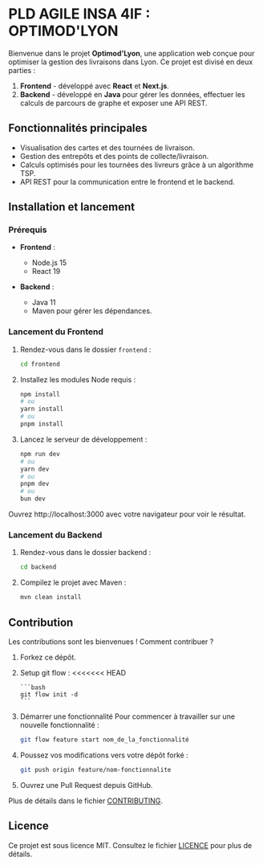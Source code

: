 # PLD AGILE INSA 4IF : OPTIMOD'LYON

Bienvenue dans le projet **Optimod'Lyon**, une application web conçue pour
optimiser la gestion des livraisons dans Lyon. Ce projet est divisé en deux
parties :

1. **Frontend** - développé avec **React** et **Next.js**.
2. **Backend** - développé en **Java** pour gérer les données, effectuer les
   calculs de parcours de graphe et exposer une API REST.

## **Fonctionnalités principales**

-   Visualisation des cartes et des tournées de livraison.
-   Gestion des entrepôts et des points de collecte/livraison.
-   Calculs optimisés pour les tournées des livreurs grâce à un algorithme TSP.
-   API REST pour la communication entre le frontend et le backend.

## **Installation et lancement**

### **Prérequis**

-   **Frontend** :

    -   Node.js 15
    -   React 19

-   **Backend** :
    -   Java 11
    -   Maven pour gérer les dépendances.

### **Lancement du Frontend**

1. Rendez-vous dans le dossier `frontend` :

    ```bash
    cd frontend
    ```

2. Installez les modules Node requis :

    ```bash
    npm install
    # ou
    yarn install
    # ou
    pnpm install
    ```

3. Lancez le serveur de développement :
    ```bash
    npm run dev
    # ou
    yarn dev
    # ou
    pnpm dev
    # ou
    bun dev
    ```

Ouvrez http://localhost:3000 avec votre navigateur pour voir le résultat.

### **Lancement du Backend**

1. Rendez-vous dans le dossier backend :

    ```bash
    cd backend
    ```

2. Compilez le projet avec Maven :

    ```bash
    mvn clean install
    ```

## **Contribution**

Les contributions sont les bienvenues ! Comment contribuer ?

1.  Forkez ce dépôt.
2.  Setup git flow : <<<<<<< HEAD

        ```bash
        git flow init -d
        ```

3.  Démarrer une fonctionnalité Pour commencer à travailler sur une nouvelle
    fonctionnalité :

    ```bash
    git flow feature start nom_de_la_fonctionnalité
    ```

4.  Poussez vos modifications vers votre dépôt forké :

    ```bash
    git push origin feature/nom-fonctionnalite
    ```

5.  Ouvrez une Pull Request depuis GitHub.

Plus de détails dans le fichier [CONTRIBUTING](CONTRIBUTING.md).

## **Licence**

Ce projet est sous licence MIT. Consultez le fichier [LICENCE](LICENSE) pour
plus de détails.
